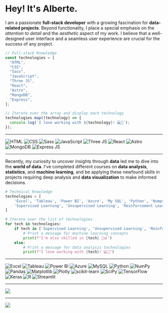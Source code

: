 # Hey! It's Alberte.

I am a passionate **full-stack developer** with a growing fascination for **data-related projects**. Beyond functionality, I place a special emphasis on the _attention to detail_ and the _aesthetic_ aspect of my work. I believe that a well-designed user interface and a seamless user experience are crucial for the success of any project.

```javascript
// Full-stack Knowledge
const technologies = [
  "HTML",
  "CSS",
  "Sass",
  "JavaScript",
  "Three JS",
  "React",
  "Astro",
  "MongoDB",
  "Express",
];

// Iterate over the array and display each technology
technologies.map((technology) => {
  console.log(`I love working with ${technology}! 💻🚀`);
});
```

---

![HTML](https://img.shields.io/badge/HTML5-E34F26?style=for-the-badge&logo=html5&logoColor=white)
![CSS](https://img.shields.io/badge/CSS3-1572B6?style=for-the-badge&logo=css3&logoColor=white)
![Sass](https://img.shields.io/badge/Sass-CC6699?style=for-the-badge&logo=sass&logoColor=white)
![JavaScript](https://img.shields.io/badge/JavaScript-323330?style=for-the-badge&logo=javascript&logoColor=F7DF1E)
![Three JS](https://img.shields.io/badge/ThreeJs-black?style=for-the-badge&logo=three.js&logoColor=white)
![React](https://img.shields.io/badge/React-20232A?style=for-the-badge&logo=react&logoColor=61DAFB)
![Astro](https://img.shields.io/badge/Astro-0C1222?style=for-the-badge&logo=astro&logoColor=FDFDFE)
![MongoDB](https://img.shields.io/badge/MongoDB-4EA94B?style=for-the-badge&logo=mongodb&logoColor=white)
![Express JS](https://img.shields.io/badge/Express%20js-000000?style=for-the-badge&logo=express&logoColor=white)

---

Recently, my curiosity to uncover insights through **data** led me to dive into the **world of data**.
I've completed different courses on **data analysis**, **statistics**, and **machine learning**,
and be applying these newfound skills in projects
requiring deep analysis and **data visualization** to make informed decisions.

```python
# Technical Knowledge
technologies = [
    'Excel', 'Tableau', 'Power BI', 'Azure', 'My SQL', 'Python', 'Numpy', 'Pandas', 'Matplotlib', 'Plotly', 'scikit-learn', 'SciPy', 'Tensorflow', 'Keras', 'R', 'Streamlit', 'Shiny for Python',
    'Supervised Learning', 'Unsupervised Learning', 'Reinforcement Learning'
]

# Iterate over the list of technologies
for tech in technologies:
    if tech in ['Supervised Learning', 'Unsupervised Learning', 'Reinforcement Learning']:
        # Print a message for machine learning concepts
        print(f"I'm also skilled in {tech} 🤖📊")
    else:
        # Print a message for data analysis technologies
        print(f"I love working with {tech}! 💻🚀")
```

---

![Excel](https://img.shields.io/badge/Microsoft_Excel-217346?style=for-the-badge&logo=microsoft-excel&logoColor=white)
![Tableau](https://img.shields.io/badge/Tableau-E97627?style=for-the-badge&logo=Tableau&logoColor=white)
![Power BI](https://img.shields.io/badge/PowerBI-F2C811?style=for-the-badge&logo=Power%20BI&logoColor=white)
![Azure](https://img.shields.io/badge/microsoft%20azure-0089D6?style=for-the-badge&logo=microsoft-azure&logoColor=white)
![MySQL](https://img.shields.io/badge/mysql-4479A1.svg?style=for-the-badge&logo=mysql&logoColor=white)
![Python](https://img.shields.io/badge/Python-FFD43B?style=for-the-badge&logo=python&logoColor=blue)
![NumPy](https://img.shields.io/badge/numpy-%23013243.svg?style=for-the-badge&logo=numpy&logoColor=white)
![Pandas](https://img.shields.io/badge/pandas-%23150458.svg?style=for-the-badge&logo=pandas&logoColor=white)
![Matplotlib](https://img.shields.io/badge/Matplotlib-%23ffffff.svg?style=for-the-badge&logo=Matplotlib&logoColor=black)
![Plotly](https://img.shields.io/badge/Plotly-%233F4F75.svg?style=for-the-badge&logo=plotly&logoColor=white)
![scikit-learn](https://img.shields.io/badge/scikit--learn-%23F7931E.svg?style=for-the-badge&logo=scikit-learn&logoColor=white)
![SciPy](https://img.shields.io/badge/SciPy-%230C55A5.svg?style=for-the-badge&logo=scipy&logoColor=%white)
![TensorFlow](https://img.shields.io/badge/TensorFlow-%23FF6F00.svg?style=for-the-badge&logo=TensorFlow&logoColor=white)
![Keras](https://img.shields.io/badge/Keras-%23D00000.svg?style=for-the-badge&logo=Keras&logoColor=white)
![R](https://img.shields.io/badge/R-276DC3?style=for-the-badge&logo=r&logoColor=white)
![Streamlit](https://img.shields.io/badge/Streamlit-FF4B4B?style=for-the-badge&logo=Streamlit&logoColor=white)

---

![](https://github-readme-stats.vercel.app/api?username=albertevieites&theme=transparent&hide_border=true&include_all_commits=true&count_private=false)<br/>

---

[![](https://visitcount.itsvg.in/api?id=albertevieites&icon=0&color=0)](https://visitcount.itsvg.in)
